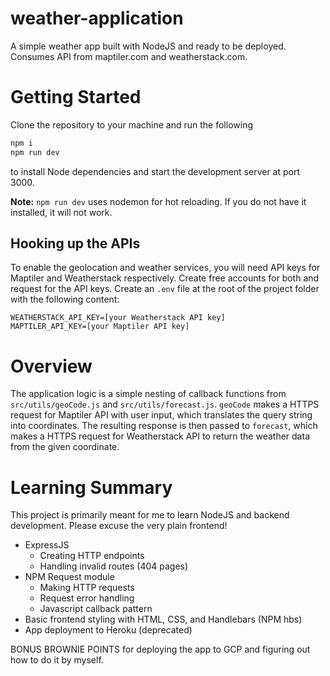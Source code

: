 # weather-application
A simple weather app built with NodeJS and ready to be deployed. Consumes API from maptiler.com and weatherstack.com.

# Getting Started
Clone the repository to your machine and run the following
```bash
npm i
npm run dev
```
to install Node dependencies and start the development server at port 3000.

**Note:**
`npm run dev` uses nodemon for hot reloading. If you do not have it installed, it will not work.

## Hooking up the APIs
To enable the geolocation and weather services, you will need API keys for Maptiler and Weatherstack respectively. 
Create free accounts for both and request for the API keys. Create an `.env` file at the root of the project folder with the following content:
```
WEATHERSTACK_API_KEY=[your Weatherstack API key]
MAPTILER_API_KEY=[your Maptiler API key]
```

# Overview
The application logic is a simple nesting of callback functions from `src/utils/geoCode.js` and `src/utils/forecast.js`. 
`geoCode` makes a HTTPS request for Maptiler API with user input, which translates the query string into coordinates. 
The resulting response is then passed to `forecast`, which makes a HTTPS request for Weatherstack API to return the weather data from the given coordinate.

# Learning Summary
This project is primarily meant for me to learn NodeJS and backend development. Please excuse the very plain frontend!

* ExpressJS 
  * Creating HTTP endpoints
  * Handling invalid routes (404 pages)
* NPM Request module
  * Making HTTP requests
  * Request error handling
  * Javascript callback pattern
* Basic frontend styling with HTML, CSS, and Handlebars (NPM hbs)
* App deployment to Heroku (deprecated)

BONUS BROWNIE POINTS for deploying the app to GCP and figuring out how to do it by myself.
